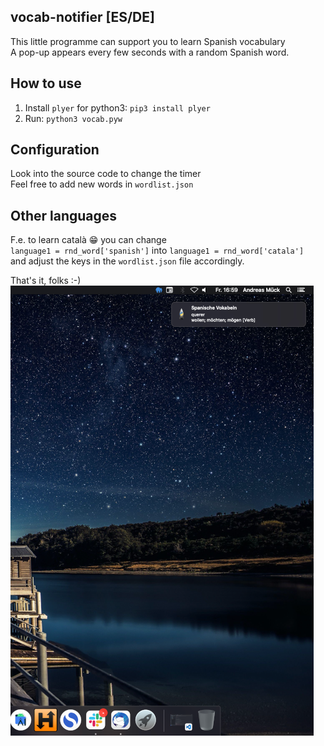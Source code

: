 ## vocab-notifier [ES/DE]
This little programme can support you to learn Spanish vocabulary<br>
A pop-up appears every few seconds with a random Spanish word.<br>

## How to use
1. Install `plyer` for python3: `pip3 install plyer`
2. Run: `python3 vocab.pyw`

## Configuration
Look into the source code to change the timer<br>
Feel free to add new words in `wordlist.json`<br>

## Other languages
F.e. to learn català :grin: you can change<br>
`language1 = rnd_word['spanish']` into `language1 = rnd_word['catala']`<br>
and adjust the keys in the `wordlist.json` file accordingly.<br>

That's it, folks :-)
<img src="demo.png">
